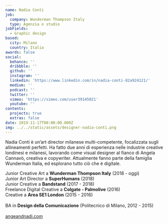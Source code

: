 ```yaml
---
name: Nadia Conti
job:
  company: Wunderman Thompson Italy
  type: Agenzia o studio
jobFields:
  - Graphic design
based:
  city: Milano
  country: Italia
awards: false
social:
  behance: ''
  dribbble: ''
  github: ''
  instagram: ''
  linkedin: 'https://www.linkedin.com/in/nadia-conti-82a924121/'
  medium: ''
  podcast: ''
  twitter: ''
  vimeo: 'https://vimeo.com/user39145021'
  youtube: ''
contents:
  projects: true
  extras: false
date: 2019-11-17T00:00:00.000Z
img: ../../static/assets/designer-nadia-conti.png
---
```


Nadia Conti è un’art director milanese multi-competente, focalizzata sugli allineamenti perfetti. Ha fatto due anni di esperienza nelle industrie creative londinesi e milanesi, lavorando come visual designer al fianco di Angela Cannavò, creativa e copywriter. Attualmente fanno parte della famiglia Wunderman Italia, ed esplorano tutto ciò che è digitale.


Junior Creative Art a **Wunderman Thompson Italy** (2018 - oggi)  
Junior Art Director a **SuperHumans** (2018)  
Junior Creative a **Bandstand** (2017 - 2018)  
Freelance Digital Creative a **Colgate - Palmolive** (2016)  
Creative a **Area SE1 London** (2015 - 2016)<br><br>
BA in **Design della Comunicazione** (Politecnico di Milano, 2012 - 2015)<br><br>
[angeandnadi.com](http://www.angeandnadi.com/)

